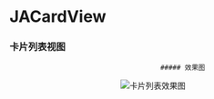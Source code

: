 # JACardView
### 卡片列表视图

                                         ##### 效果图

<div align=center><img src="https://github.com/Plotac/JACardView/blob/master/EffectPicture/卡片列表效果图.gif" alt="卡片列表效果图"/></div>
